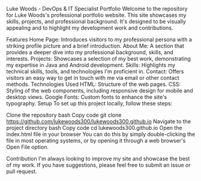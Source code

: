 Luke Woods - DevOps & IT Specialist Portfolio
Welcome to the repository for Luke Woods's professional portfolio website. This site showcases my skills, projects, and professional background. It's designed to be visually appealing and to highlight my development work and contributions.

Features
Home Page: Introduces visitors to my professional persona with a striking profile picture and a brief introduction.
About Me: A section that provides a deeper dive into my professional background, skills, and interests.
Projects: Showcases a selection of my best work, demonstrating my expertise in Java and Android development.
Skills: Highlights my technical skills, tools, and technologies I'm proficient in.
Contact: Offers visitors an easy way to get in touch with me via email or other contact methods.
Technologies Used
HTML: Structure of the web pages.
CSS: Styling of the web components, including responsive design for mobile and desktop views.
Google Fonts: Custom fonts to enhance the site's typography.
Setup
To set up this project locally, follow these steps:

Clone the repository
bash
Copy code
git clone https://github.com/lukewoods300/lukewoods300.github.io
Navigate to the project directory
bash
Copy code
cd lukewoods300.github.io
Open the index.html file in your browser
You can do this by simply double-clicking the file in most operating systems, or by opening it through a web browser's Open File option.

Contribution
I'm always looking to improve my site and showcase the best of my work. If you have suggestions, please feel free to submit an issue or pull request.


